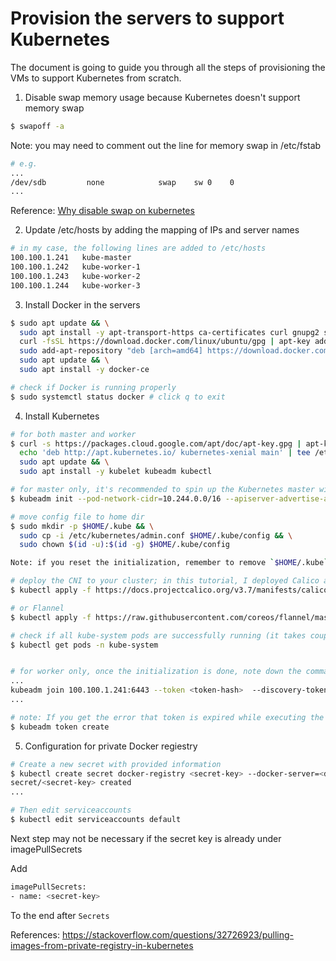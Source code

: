# Provision the servers to support Kubernetes
The document is going to guide you through all the steps of provisioning the VMs to support Kubernetes from scratch.

1. Disable swap memory usage because Kubernetes doesn't support memory swap
```sh
$ swapoff -a
```
Note: you may need to comment out the line for memory swap in /etc/fstab
```sh
# e.g.
...
/dev/sdb         none            swap    sw 0    0
...
```

Reference:
[Why disable swap on kubernetes](https://serverfault.com/questions/881517/why-disable-swap-on-kubernetes)

2. Update /etc/hosts by adding the mapping of IPs and server names
```sh
# in my case, the following lines are added to /etc/hosts
100.100.1.241   kube-master
100.100.1.242   kube-worker-1
100.100.1.243   kube-worker-2
100.100.1.244   kube-worker-3
```

3. Install Docker in the servers
```sh
$ sudo apt update && \
  sudo apt install -y apt-transport-https ca-certificates curl gnupg2 software-properties-common && \
  curl -fsSL https://download.docker.com/linux/ubuntu/gpg | apt-key add - && \
  sudo add-apt-repository "deb [arch=amd64] https://download.docker.com/linux/ubuntu $(lsb_release -cs) stable" && \
  sudo apt update && \
  sudo apt install -y docker-ce

# check if Docker is running properly
$ sudo systemctl status docker # click q to exit
```

4. Install Kubernetes
```sh
# for both master and worker
$ curl -s https://packages.cloud.google.com/apt/doc/apt-key.gpg | apt-key add - && \
  echo 'deb http://apt.kubernetes.io/ kubernetes-xenial main' | tee /etc/apt/sources.list.d/kubernetes.list && \
  sudo apt update && \
  sudo apt install -y kubelet kubeadm kubectl

# for master only, it's recommended to spin up the Kubernetes master with 2 CPU cores; but in my case, the master only has one CPU core
$ kubeadm init --pod-network-cidr=10.244.0.0/16 --apiserver-advertise-address=200.200.1.241 --token-ttl=0 --ignore-preflight-errors=NumCPU

# move config file to home dir
$ sudo mkdir -p $HOME/.kube && \
  sudo cp -i /etc/kubernetes/admin.conf $HOME/.kube/config && \
  sudo chown $(id -u):$(id -g) $HOME/.kube/config

Note: if you reset the initialization, remember to remove `$HOME/.kube` first, and then execute the commands above.

# deploy the CNI to your cluster; in this tutorial, I deployed Calico and the other option is Flannel
$ kubectl apply -f https://docs.projectcalico.org/v3.7/manifests/calico.yaml

# or Flannel
$ kubectl apply -f https://raw.githubusercontent.com/coreos/flannel/master/Documentation/kube-flannel.yml

# check if all kube-system pods are successfully running (it takes couple of seconds to bring up all pods); once everything is up, move on to provision Kubernetes workers
$ kubectl get pods -n kube-system


# for worker only, once the initialization is done, note down the command for Kubernetes workers to join the cluster
...
kubeadm join 100.100.1.241:6443 --token <token-hash>  --discovery-token-ca-cert-hash <cert-hash> 
...

# note: If you get the error that token is expired while executing the command to join the cluster, you need to generate a new token.
$ kubeadm token create
```

5. Configuration for private Docker regiestry
```sh
# Create a new secret with provided information
$ kubectl create secret docker-registry <secret-key> --docker-server=<docker-registry-server> --docker-username=<username> --docker-password=<password>
secret/<secret-key> created
...

# Then edit serviceaccounts
$ kubectl edit serviceaccounts default
```

Next step may not be necessary if the secret key is already under imagePullSecrets

Add

```sh
imagePullSecrets:
- name: <secret-key>
```
To the end after `Secrets`

References:
https://stackoverflow.com/questions/32726923/pulling-images-from-private-registry-in-kubernetes
